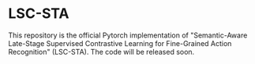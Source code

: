 # LSC-STA
This repository is the official Pytorch implementation of "Semantic-Aware Late-Stage Supervised Contrastive Learning for Fine-Grained Action Recognition" (LSC-STA). The code will be released soon.
